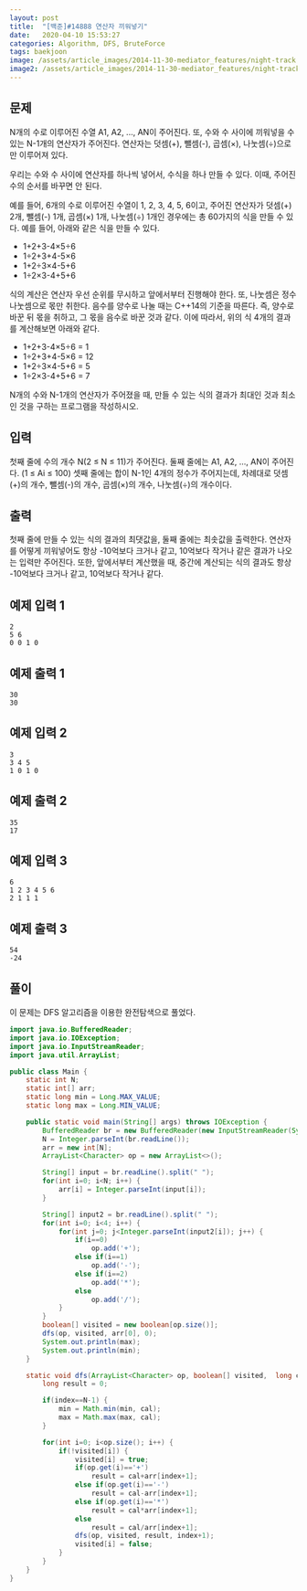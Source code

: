 ```yaml
---
layout: post
title:  "[백준]#14888 연산자 끼워넣기"
date:   2020-04-10 15:53:27
categories: Algorithm, DFS, BruteForce
tags: baekjoon
image: /assets/article_images/2014-11-30-mediator_features/night-track.JPG
image2: /assets/article_images/2014-11-30-mediator_features/night-track-mobile.JPG
---
```


문제
--------------------

N개의 수로 이루어진 수열 A1, A2, ..., AN이 주어진다. 또, 수와 수 사이에 끼워넣을 수 있는 N-1개의 연산자가 주어진다. 연산자는 덧셈(+), 뺄셈(-), 곱셈(×), 나눗셈(÷)으로만 이루어져 있다.

우리는 수와 수 사이에 연산자를 하나씩 넣어서, 수식을 하나 만들 수 있다. 이때, 주어진 수의 순서를 바꾸면 안 된다.

예를 들어, 6개의 수로 이루어진 수열이 1, 2, 3, 4, 5, 6이고, 주어진 연산자가 덧셈(+) 2개, 뺄셈(-) 1개, 곱셈(×) 1개, 나눗셈(÷) 1개인 경우에는 총 60가지의 식을 만들 수 있다. 예를 들어, 아래와 같은 식을 만들 수 있다.

- 1+2+3-4×5÷6
- 1÷2+3+4-5×6
- 1+2÷3×4-5+6
- 1÷2×3-4+5+6

식의 계산은 연산자 우선 순위를 무시하고 앞에서부터 진행해야 한다. 또, 나눗셈은 정수 나눗셈으로 몫만 취한다. 음수를 양수로 나눌 때는 C++14의 기준을 따른다. 즉, 양수로 바꾼 뒤 몫을 취하고, 그 몫을 음수로 바꾼 것과 같다. 이에 따라서, 위의 식 4개의 결과를 계산해보면 아래와 같다.

- 1+2+3-4×5÷6 = 1
- 1÷2+3+4-5×6 = 12
- 1+2÷3×4-5+6 = 5
- 1÷2×3-4+5+6 = 7

N개의 수와 N-1개의 연산자가 주어졌을 때, 만들 수 있는 식의 결과가 최대인 것과 최소인 것을 구하는 프로그램을 작성하시오.

입력
---------------------------

첫째 줄에 수의 개수 N(2 ≤ N ≤ 11)가 주어진다. 둘째 줄에는 A1, A2, ..., AN이 주어진다. (1 ≤ Ai ≤ 100) 셋째 줄에는 합이 N-1인 4개의 정수가 주어지는데, 차례대로 덧셈(+)의 개수, 뺄셈(-)의 개수, 곱셈(×)의 개수, 나눗셈(÷)의 개수이다. 

출력
----------------

첫째 줄에 만들 수 있는 식의 결과의 최댓값을, 둘째 줄에는 최솟값을 출력한다. 연산자를 어떻게 끼워넣어도 항상 -10억보다 크거나 같고, 10억보다 작거나 같은 결과가 나오는 입력만 주어진다. 또한, 앞에서부터 계산했을 때, 중간에 계산되는 식의 결과도 항상 -10억보다 크거나 같고, 10억보다 작거나 같다.

예제 입력 1 
----------------------

```
2
5 6
0 0 1 0
```

예제 출력 1 
------------------------

```
30
30
```

예제 입력 2
----------------------

```
3
3 4 5
1 0 1 0
```

예제 출력 2
------------------------

```
35
17
```

예제 입력 3
----------------------

```
6
1 2 3 4 5 6
2 1 1 1
```

예제 출력 3
------------------------

```
54
-24
```

풀이
--------------------------

이 문제는 DFS 알고리즘을 이용한 완전탐색으로 풀었다.

```java
import java.io.BufferedReader;
import java.io.IOException;
import java.io.InputStreamReader;
import java.util.ArrayList;

public class Main {
    static int N;
    static int[] arr;
    static long min = Long.MAX_VALUE;
    static long max = Long.MIN_VALUE;

    public static void main(String[] args) throws IOException {
        BufferedReader br = new BufferedReader(new InputStreamReader(System.in));
        N = Integer.parseInt(br.readLine());
        arr = new int[N];
        ArrayList<Character> op = new ArrayList<>();

        String[] input = br.readLine().split(" ");
        for(int i=0; i<N; i++) {
            arr[i] = Integer.parseInt(input[i]);
        }

        String[] input2 = br.readLine().split(" ");
        for(int i=0; i<4; i++) {
            for(int j=0; j<Integer.parseInt(input2[i]); j++) {
                if(i==0)
                    op.add('+');
                else if(i==1)
                    op.add('-');
                else if(i==2)
                    op.add('*');
                else
                    op.add('/');
            }
        }
        boolean[] visited = new boolean[op.size()];
        dfs(op, visited, arr[0], 0);
        System.out.println(max);
        System.out.println(min);
    }

    static void dfs(ArrayList<Character> op, boolean[] visited,  long cal, int index) {
        long result = 0;

        if(index==N-1) {
            min = Math.min(min, cal);
            max = Math.max(max, cal);
        }

        for(int i=0; i<op.size(); i++) {
            if(!visited[i]) {
                visited[i] = true;
                if(op.get(i)=='+')
                    result = cal+arr[index+1];
                else if(op.get(i)=='-')
                    result = cal-arr[index+1];
                else if(op.get(i)=='*')
                    result = cal*arr[index+1];
                else
                    result = cal/arr[index+1];
                dfs(op, visited, result, index+1);
                visited[i] = false;
            }
        }
    }
}
```
